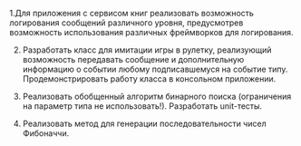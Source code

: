 1.Для приложения с сервисом книг реализовать возможность логирования
сообщений различного уровня, предусмотрев возможность использования
различных фреймворков для логирования.

2. Разработать класс для имитации игры в рулетку, реализующий
возможность передавать сообщение и дополнительную информацию о событии любому подписавшемуся на событие
типу. Продемонстрировать работу класса в консольном приложении.

3. Реализовать обобщенный алгоритм бинарного поиска (ограничения на
параметр типа не использовать!). Разработать unit-тесты.

4. Реализовать метод для генерации последовательности чисел Фибоначчи.
